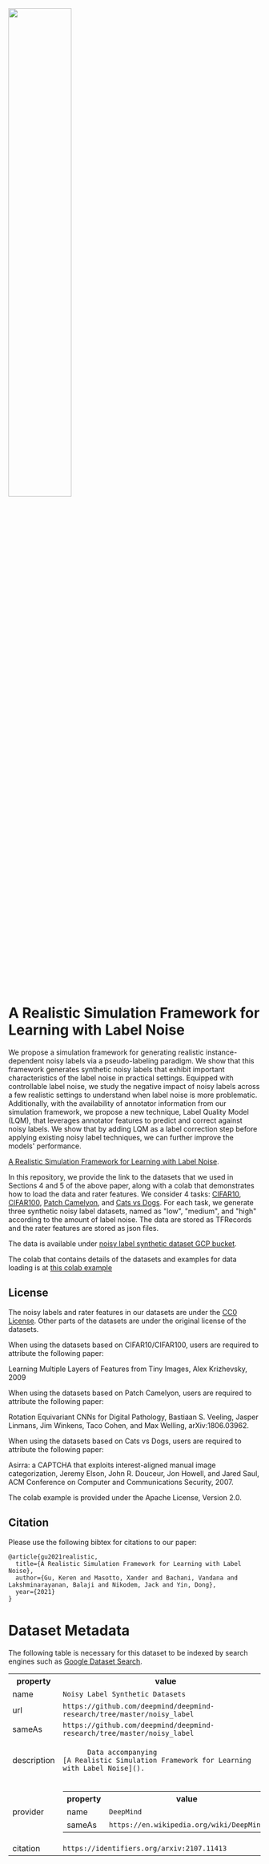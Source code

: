<img src="paradigm.png" width="50%">

# A Realistic Simulation Framework for Learning with Label Noise

We propose a simulation framework for generating realistic instance-dependent
noisy labels via a pseudo-labeling paradigm. We show that this framework
generates synthetic noisy labels that exhibit important characteristics of the
label noise in practical settings. Equipped with controllable label noise, we
study the negative impact of noisy labels across a few realistic settings to
understand when label noise is more problematic. Additionally, with the
availability of annotator information from our simulation framework, we propose
a new technique, Label Quality Model (LQM), that leverages annotator features to
predict and correct against noisy labels. We show that by adding LQM as a label
correction step before applying existing noisy label techniques, we can further
improve the models' performance.

[A Realistic Simulation Framework for Learning with Label Noise](https://arxiv.org/pdf/2107.11413.pdf).

In this repository, we provide the link to the datasets that we used in Sections
4 and 5 of the above paper, along with a colab that demonstrates how to load the
data and rater features.
We consider 4 tasks:
[CIFAR10](https://www.cs.toronto.edu/~kriz/cifar.html),
[CIFAR100](https://www.cs.toronto.edu/~kriz/cifar.html),
[Patch Camelyon](https://patchcamelyon.grand-challenge.org/),
and
[Cats vs Dogs](https://www.microsoft.com/en-us/download/details.aspx?id=54765).
For each task, we generate three synthetic noisy label
datasets, named as "low", "medium", and "high" according to the amount of label
noise. The data are stored as TFRecords and the rater features are stored as
json files.

The data is available under
[noisy label synthetic dataset GCP bucket](https://console.cloud.google.com/storage/browser/noisy_label_synthetic_datasets).

The colab that contains details of the datasets and examples for data loading
is at
[this colab example](https://github.com/deepmind/deepmind-research/blob/master/noisy_label/noisy_label_datasets_and_rater_features.ipynb)

## License
The noisy labels and rater features in our datasets are under the
[CC0 License](https://choosealicense.com/licenses/cc0-1.0/).
Other parts of the datasets are under the original license of the datasets.

When using the datasets based on CIFAR10/CIFAR100, users are required to
attribute the following paper:

Learning Multiple Layers of Features from Tiny Images, Alex Krizhevsky, 2009

When using the datasets based on Patch Camelyon, users are required to
attribute the following paper:

Rotation Equivariant CNNs for Digital Pathology, Bastiaan S. Veeling,
Jasper Linmans, Jim Winkens, Taco Cohen, and Max Welling, arXiv:1806.03962.

When using the datasets based on Cats vs Dogs, users are required to
attribute the following paper:

Asirra: a CAPTCHA that exploits interest-aligned manual image categorization,
Jeremy Elson, John R. Douceur, Jon Howell, and Jared Saul, ACM Conference on
Computer and Communications Security, 2007.

The colab example is provided under the Apache License, Version 2.0.


## Citation

Please use the following bibtex for citations to our paper:

```
@article{gu2021realistic,
  title={A Realistic Simulation Framework for Learning with Label Noise},
  author={Gu, Keren and Masotto, Xander and Bachani, Vandana and Lakshminarayanan, Balaji and Nikodem, Jack and Yin, Dong},
  year={2021}
}
```

# Dataset Metadata

The following table is necessary for this dataset to be indexed by search
engines such as <a href="https://g.co/datasetsearch">Google Dataset Search</a>.
<div itemscope itemtype="http://schema.org/Dataset">
<table>
  <tr>
    <th>property</th>
    <th>value</th>
  </tr>
  <tr>
    <td>name</td>
    <td><code itemprop="name">Noisy Label Synthetic Datasets</code></td>
  </tr>
  <tr>
    <td>url</td>
    <td><code itemprop="url">https://github.com/deepmind/deepmind-research/tree/master/noisy_label</code></td>
  </tr>
  <tr>
    <td>sameAs</td>
    <td><code itemprop="sameAs">https://github.com/deepmind/deepmind-research/tree/master/noisy_label</code></td>
  </tr>
  <tr>
    <td>description</td>
    <td><code itemprop="description">
      Data accompanying
[A Realistic Simulation Framework for Learning with Label Noise]().
      </code></td>
  </tr>
  <tr>
    <td>provider</td>
    <td>
      <div itemscope itemtype="http://schema.org/Organization" itemprop="provider">
        <table>
          <tr>
            <th>property</th>
            <th>value</th>
          </tr>
          <tr>
            <td>name</td>
            <td><code itemprop="name">DeepMind</code></td>
          </tr>
          <tr>
            <td>sameAs</td>
            <td><code itemprop="sameAs">https://en.wikipedia.org/wiki/DeepMind</code></td>
          </tr>
        </table>
      </div>
    </td>
  </tr>
  <tr>
    <td>citation</td>
    <td><code itemprop="citation">https://identifiers.org/arxiv:2107.11413</code></td>
  </tr>
</table>
</div>
